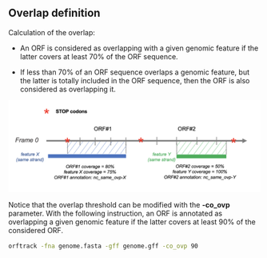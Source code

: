 ## Overlap definition

Calculation of the overlap:

* An ORF is considered as overlapping with a given genomic feature
  if the latter covers at least 70% of the ORF sequence.

* If less than 70% of an ORF sequence overlaps a genomic
   feature,
   but the latter is totally included in the ORF sequence, 
   then the ORF is also considered as overlapping it.

![Overlap definition](./img/mapping/orftrack_coverage.png)

Notice that the overlap threshold can be modified with the **-co_ovp**
parameter. With the following instruction, an ORF is annotated 
as overlapping a given genomic feature if the latter covers at least 
90% of the considered ORF.


``` bash
orftrack -fna genome.fasta -gff genome.gff -co_ovp 90 
```

